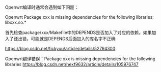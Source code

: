  

Openwrt编译时通常会遇到如下问题：

Openwrt Package xxx is missing dependencies for the following libraries: libxxx.so.*



首先检查package/xxx/Makefile中的DEPENDS是否加入了对应的依赖，如果加入了还出错，可能就是DEPENDS后面加入的库名字不正确

https://blog.csdn.net/fickyou/article/details/52794300





Openwrt编译错误：Package xxx is missing dependencies for the following libraries
https://blog.csdn.net/hexf9632/article/details/105976747